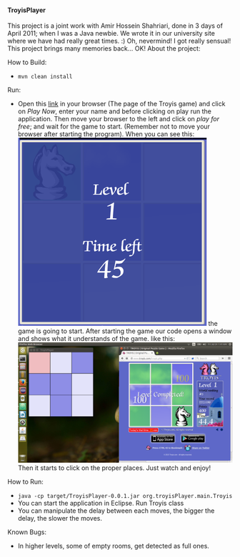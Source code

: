 #### TroyisPlayer

This project is a joint work with Amir Hossein Shahriari, done in 3 days of April 2011; when I was a Java newbie. We wrote it in our university site where we have had really great times. :) Oh, nevermind! I got really sensual! This project brings many memories back...
OK! About the project:


How to Build:
* `mvn clean install`

Run:
* Open this [link](http://www.troyis.com) in your browser (The page of the Troyis game) and click on _Play Now_, enter your name and before clicking on play run the application. Then move your browser to the left and click on _play for free_; and wait for the game to start. (Remember not to move your browser after starting the program). When you can see this:
![image](src/main/resources/images/1.png)
the game is going to start. After starting the game our code opens a window and shows what it understands of the game. like this: 
![image1](src/main/resources/images/start.png)
Then it starts to click on the proper places. Just watch and enjoy!

How to Run:
* `java -cp target/TroyisPlayer-0.0.1.jar org.troyisPlayer.main.Troyis` 
* You can start the application in Eclipse. Run Troyis class
* You can manipulate the delay between each moves, the bigger the delay, the slower the moves.

Known Bugs:
* In higher levels, some of empty rooms, get detected as full ones.

